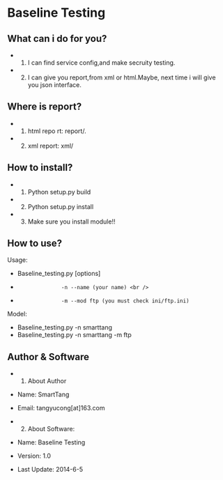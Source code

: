 Baseline Testing
=========================================

What can i do for you?
---------------------------
- 1) I can find service config,and make secruity testing.
- 2) I can give you report,from xml or html.Maybe,
	next time i will give you json interface.

Where is report?
--------------------------
- 1) html repo rt: report/.
- 2) xml report: xml/

How to install?
--------------------------
- 1) Python setup.py build
- 2) Python setup.py install
- 3) Make sure you install module!!


How to use?
--------------------------
Usage:<br/>
- Baseline_testing.py [options] <br />
- 					-n --name (your name) <br />
-					-m --mod ftp (you must check ini/ftp.ini)
Model:<br />
- Baseline_testing.py -n smarttang <br />
- Baseline_testing.py -n smarttang -m ftp <br />


Author & Software
--------------------------
- 1) About Author
-  Name: SmartTang
-  Email: tangyucong[at]163.com

- 2) About Software:
-  Name: Baseline Testing
-  Version: 1.0
-  Last Update: 2014-6-5

